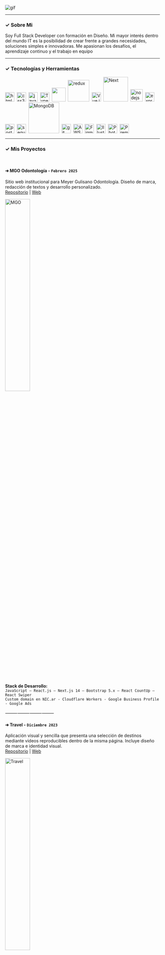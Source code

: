 ![gif](https://github.com/LuciaMeyer/LuciaMeyer/blob/main/assets/gif2.gif)
<hr/>

### ✓ Sobre Mi
Soy Full Stack Developer con formación en Diseño. Mi mayor interés dentro del mundo IT es la posibilidad de crear frente a grandes necesidades, soluciones simples e innovadoras. Me apasionan los desafíos, el aprendizaje continuo y el trabajo en equipo</p>
<hr/>

### ✓ Tecnologías y Herramientas
<a href="https://www.w3schools.org/html/" target="_blank"> <img src="https://upload.wikimedia.org/wikipedia/commons/thumb/3/38/HTML5_Badge.svg/600px-HTML5_Badge.svg.png" alt="html5" width="30" width="30"/></a>&nbsp;
<a href="https://www.w3schools.com/css/" target="_blank"> <img src="https://cdn4.iconfinder.com/data/icons/social-media-logos-6/512/121-css3-512.png" alt="css3" width="30" width="30"/></a>&nbsp;
<a href="https://developer.mozilla.org/en-US/docs/Web/JavaScript" target="_blank"> <img src="https://upload.wikimedia.org/wikipedia/commons/thumb/9/99/Unofficial_JavaScript_logo_2.svg/1024px-Unofficial_JavaScript_logo_2.svg.png" alt="javascript" width="30" width="30"/></a>&nbsp;
<a href="https://www.typescriptlang.org/" target="_blank"> <img src="https://upload.wikimedia.org/wikipedia/commons/thumb/4/4c/Typescript_logo_2020.svg/800px-Typescript_logo_2020.svg.png" alt="TypeScript" width="30" width="30"/></a>&nbsp;
<a href="https://reactjs.org/" target="_blank"> <img src="https://upload.wikimedia.org/wikipedia/commons/a/a7/React-icon.svg" width="45" width="30"/></a>&nbsp; 
<a href="https://redux.js.org" target="_blank"> <img src="https://upload.wikimedia.org/wikipedia/commons/4/49/Redux.png" alt="redux" width="70" height="auto"/></a>&nbsp;
<a href="https://vuejs.org/" target="_blank"> <img src="https://upload.wikimedia.org/wikipedia/commons/9/95/Vue.js_Logo_2.svg" alt="Vue.js" width="30" width="30"/></a>&nbsp;
<a href="https://nextjs.org/" target="_blank"> <img src="https://upload.wikimedia.org/wikipedia/commons/thumb/8/8e/Nextjs-logo.svg/1920px-Nextjs-logo.svg.png" alt="Next" width="80" height="auto"/></a>&nbsp; 
<a href="https://nodejs.org" target="_blank"> <img src="https://www.vectorlogo.zone/logos/nodejs/nodejs-icon.svg" alt="nodejs" width= "40" width="30"/></a>&nbsp;
<a href="https://expressjs.com" target="_blank"> <img src="https://www.vectorlogo.zone/logos/expressjs/expressjs-icon.svg" alt="express" width="30" width="30"/></a>&nbsp; 
<a href="https://www.postgresql.org" target="_blank"> <img src="https://upload.wikimedia.org/wikipedia/commons/thumb/2/29/Postgresql_elephant.svg/1200px-Postgresql_elephant.svg.png" alt="postgresql" width="30" width="30"/></a>&nbsp; 
<a href="https://sequelize.org" target="_blank"> <img src="https://www.vectorlogo.zone/logos/sequelizejs/sequelizejs-icon.svg" alt="sequelize" width="30" width="30"/></a>&nbsp;
<a href="https://www.mongodb.com/" target="_blank"> <img src="https://upload.wikimedia.org/wikipedia/commons/9/93/MongoDB_Logo.svg" alt="MongoDB" width="100" height="auto"/></a>&nbsp;
<a href="https://git-scm.com/" target="_blank"> <img src="https://www.vectorlogo.zone/logos/git-scm/git-scm-icon.svg" alt="git" width="30" width="30"/></a>&nbsp;
<a href="https://aws.amazon.com/" target="_blank"><img src="https://upload.wikimedia.org/wikipedia/commons/9/93/Amazon_Web_Services_Logo.svg" alt="AWS" width="30" width="30"/></a>&nbsp;
<a href="https://www.figma.com/" target="_blank"> <img src="https://upload.wikimedia.org/wikipedia/commons/3/33/Figma-logo.svg" alt="Figma" width="30" width="30"/></a>&nbsp;
<a href="https://www.adobe.com/products/illustrator.html" target="_blank"> <img src="https://upload.wikimedia.org/wikipedia/commons/f/fb/Adobe_Illustrator_CC_icon.svg" alt="Illustrator" width="30" width="30"/></a>&nbsp;
<a href="https://www.adobe.com/products/photoshop.html" target="_blank"> <img src="https://upload.wikimedia.org/wikipedia/commons/a/af/Adobe_Photoshop_CC_icon.svg" alt="Photoshop" width="30" width="30"/></a>&nbsp;
<a href="https://www.adobe.com/products/premiere.html" target="_blank"> <img src="https://upload.wikimedia.org/wikipedia/commons/4/40/Adobe_Premiere_Pro_CC_icon.svg" alt="Premiere Pro" width="30" width="30"/></a>&nbsp;
<hr/>

### ✓ Mis Proyectos
<br/>

#### **➜ MGO Odontología** - ```Febrero 2025```
Sitio web institucional para Meyer Gulisano Odontología. Diseño de marca, redacción de textos y desarrollo personalizado.  
[Repositorio](https://github.com/LuciaMeyer/MGO) | [Web](https://meyergulisano-odontologia.vercel.app/)

<img src="https://res.cloudinary.com/dw272kava/image/upload/v1740153667/Projects/mgo_rqzvlv.png" alt="MGO" style="width:40%;" />

**Stack de Desarrollo:**  
`JavaScript – React.js – Next.js 14 – Bootstrap 5.x – React CountUp – React Swiper`<br/>
`Custom domain en NIC.ar - Cloudflare Workers - Google Business Profile - Google Ads`

⸻⸻⸻⸻

#### **➜ Travel** - ```Diciembre 2023```
Aplicación visual y sencilla que presenta una selección de destinos mediante videos reproducibles dentro de la misma página. Incluye diseño de marca e identidad visual.  
[Repositorio](https://github.com/LuciaMeyer/travel) | [Web](https://sebalutravel.vercel.app/)

<img src="https://res.cloudinary.com/dw272kava/image/upload/v1740153762/Projects/travel2_m6to6t.png" alt="Travel" style="width:40%;" />

**Stack de Desarrollo:**  
`TypeScript - React – Next.js – Tailwind CSS`<br/>
`Framer Motion – Typewriter Effect – React Scroll – Cloudinary`

⸻⸻⸻⸻

#### **➜ LM Dev & Design** - ```Noviembre 2023```
Portafolio personal que refleja experiencia y habilidades en desarrollo y diseño. SPA fluida, con identidad visual y diseño de marca propios.  
[Repositorio](https://github.com/LuciaMeyer/Portfolio-lm) | [Web](https://luciameyer.vercel.app/)

<img src="https://res.cloudinary.com/dw272kava/image/upload/v1740151011/Projects/LM_ecje4f.png" alt="LM Dev & Design" style="width:40%;" />

**Stack de Desarrollo:**  
`TypeScript - React – Next.js – Tailwind CSS`<br/>
`Framer Motion – Typewriter Effect – React Scroll – SweetAlert – EmailJS - Cloudinary`

⸻⸻⸻⸻

#### **➜ let's GO** - ```Octubre 2022```
Ecommerce grupal de alquiler temporal de bicicletas, accesorios y packs de aventuras, con calendario y stock. Proyecto final del Bootcamp de #Henry con trabajo colaborativo en entorno Scrum.  
[Repositorio](https://github.com/LetTeam22/lets-GO) | [Web](https://pf-let.vercel.app/) | [Video](https://www.youtube.com/watch?v=-TOVqECdiIw)

<img src="https://res.cloudinary.com/pflet/image/upload/v1686013738/pf_video_zmqnp9.png" alt="let's GO" style="width:40%;" />

**Stack de Desarrollo:**  
`JavaScript - React – Redux - Node.js – Express - PostgreSQL – Sequelize`<br/>
`Socket.IO – Mercado Pago - Cloudinary – Autoh0 – Sweet Alert – CoreUI – EmailJS – MaterialUI`


⸻⸻⸻⸻

#### **➜ Videogames App** - ```Agosto 2022```
SPA desarrollada como proyecto individual en la etapa de Labs del Bootcamp de #Henry. Consume datos desde una API externa e interactúa con base de datos propia.  
[Repositorio](https://github.com/LuciaMeyer/Videogames_app/tree/master) | [Web](https://appvideogames.up.railway.app/) | [Video](https://www.youtube.com/watch?v=eN4L032QNhw&feature=youtu.be)

<img src="https://res.cloudinary.com/pflet/image/upload/v1685997746/Let/GitHub/Lu/pi_video_hdltju.png" alt="Videogames App" style="width:40%;" />

**Stack de Desarrollo:**  
`JavaScript - React – Redux – CSS Puro - Node.js – Express - PostgreSQL – Sequelize`
<br/>
<hr/>

### ✓ Contacto

🔗 [LinkedIn](https://www.linkedin.com/in/lucia-meyer-65633a143/)  
📧 [Mail](mailto:luciameyer1603@gmail.com)

<hr/>

